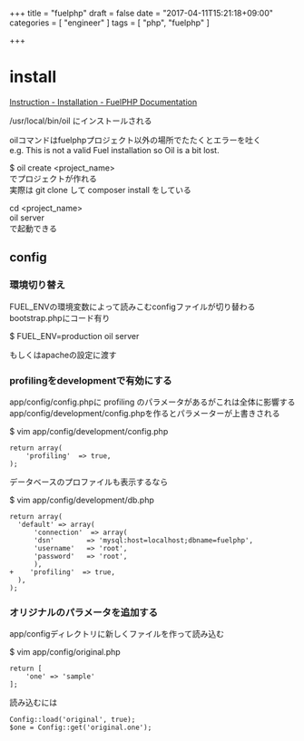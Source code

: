 +++
title = "fuelphp"
draft = false
date = "2017-04-11T15:21:18+09:00"
categories = [ "engineer" ]
tags = [ "php", "fuelphp" ]

+++

# install
[Instruction \- Installation \- FuelPHP Documentation](https://fuelphp.com/docs/installation/instructions.html)

/usr/local/bin/oil にインストールされる

oilコマンドはfuelphpプロジェクト以外の場所でたたくとエラーを吐く  
e.g. This is not a valid Fuel installation so Oil is a bit lost.  

$ oil create <project_name>  
でプロジェクトが作れる  
実際は git clone して composer install をしている  

cd <project_name>  
oil server  
で起動できる

## config

### 環境切り替え

FUEL_ENVの環境変数によって読みこむconfigファイルが切り替わる  
bootstrap.phpにコード有り  

$ FUEL_ENV=production oil server

もしくはapacheの設定に渡す

### profilingをdevelopmentで有効にする

app/config/config.phpに profiling のパラメータがあるがこれは全体に影響する  
app/config/development/config.phpを作るとパラメーターが上書きされる

$ vim app/config/development/config.php

```
return array(
    'profiling'  => true,
);
```

データベースのプロファイルも表示するなら

$ vim app/config/development/db.php

```
return array(
  'default' => array(
      'connection'  => array(
      'dsn'        => 'mysql:host=localhost;dbname=fuelphp',
      'username'   => 'root',
      'password'   => 'root',
      ),
+    'profiling'  => true,
  ),
);

```

### オリジナルのパラメータを追加する

app/configディレクトリに新しくファイルを作って読み込む  

$ vim app/config/original.php

```
return [
    'one' => 'sample'
];
```

読み込むには

```
Config::load('original', true);
$one = Config::get('original.one');
```


